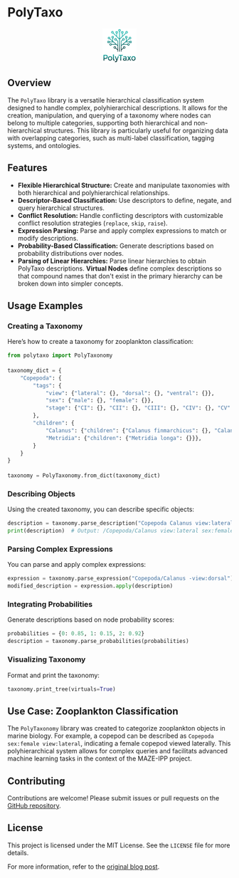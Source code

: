 # PolyTaxo

<p align="center" width="100%">
    <img width="15%" src="docs/transparent-128.png" alt="PolyTaxo"> 
</p>


## Overview

The `PolyTaxo` library is a versatile hierarchical classification system designed to handle complex, polyhierarchical descriptions.
It allows for the creation, manipulation, and querying of a taxonomy where nodes can belong to multiple categories, supporting both hierarchical and non-hierarchical structures.
This library is particularly useful for organizing data with overlapping categories, such as multi-label classification, tagging systems, and ontologies.

## Features

- **Flexible Hierarchical Structure:** Create and manipulate taxonomies with both hierarchical and polyhierarchical relationships.
- **Descriptor-Based Classification:** Use descriptors to define, negate, and query hierarchical structures.
- **Conflict Resolution:** Handle conflicting descriptors with customizable conflict resolution strategies (`replace`, `skip`, `raise`).
- **Expression Parsing:** Parse and apply complex expressions to match or modify descriptions.
- **Probability-Based Classification:** Generate descriptions based on probability distributions over nodes.
- **Parsing of Linear Hierarchies:** Parse linear hierarchies to obtain PolyTaxo descriptions.
  **Virtual Nodes** define complex descriptions so that compound names that don't exist in the primary hierarchy can be broken down into simpler concepts.

## Usage Examples

### Creating a Taxonomy

Here’s how to create a taxonomy for zooplankton classification:

```python
from polytaxo import PolyTaxonomy

taxonomy_dict = {
    "Copepoda": {
        "tags": {
            "view": {"lateral": {}, "dorsal": {}, "ventral": {}},
            "sex": {"male": {}, "female": {}},
            "stage": {"CI": {}, "CII": {}, "CIII": {}, "CIV": {}, "CV": {}},
        },
        "children": {
            "Calanus": {"children": {"Calanus finmarchicus": {}, "Calanus glacialis": {}}},
            "Metridia": {"children": {"Metridia longa": {}}},
        }
    }
}

taxonomy = PolyTaxonomy.from_dict(taxonomy_dict)
```

### Describing Objects

Using the created taxonomy, you can describe specific objects:

```python
description = taxonomy.parse_description("Copepoda Calanus view:lateral sex:female")
print(description)  # Output: /Copepoda/Calanus view:lateral sex:female
```

### Parsing Complex Expressions

You can parse and apply complex expressions:

```python
expression = taxonomy.parse_expression("Copepoda/Calanus -view:dorsal")
modified_description = expression.apply(description)
```

### Integrating Probabilities

Generate descriptions based on node probability scores:

```python
probabilities = {0: 0.85, 1: 0.15, 2: 0.92}
description = taxonomy.parse_probabilities(probabilities)
```

### Visualizing Taxonomy

Format and print the taxonomy:

```python
taxonomy.print_tree(virtuals=True)
```

## Use Case: Zooplankton Classification

The `PolyTaxonomy` library was created to categorize zooplankton objects in marine biology.
For example, a copepod can be described as `Copepoda sex:female view:lateral`, indicating a female copepod viewed laterally.
This polyhierarchical system allows for complex queries and facilitats advanced machine learning tasks in the context of the MAZE-IPP project.

## Contributing

Contributions are welcome! Please submit issues or pull requests on the [GitHub repository](https://github.com/moi90/polytaxo).

## License

This project is licensed under the MIT License. See the `LICENSE` file for more details.

For more information, refer to the [original blog post](https://www.nerdluecht.de/index.php/2023/10/23/polytaxo-using-a-polyhierarchical-taxonomy-to-describe-zooplankton-objects/).

